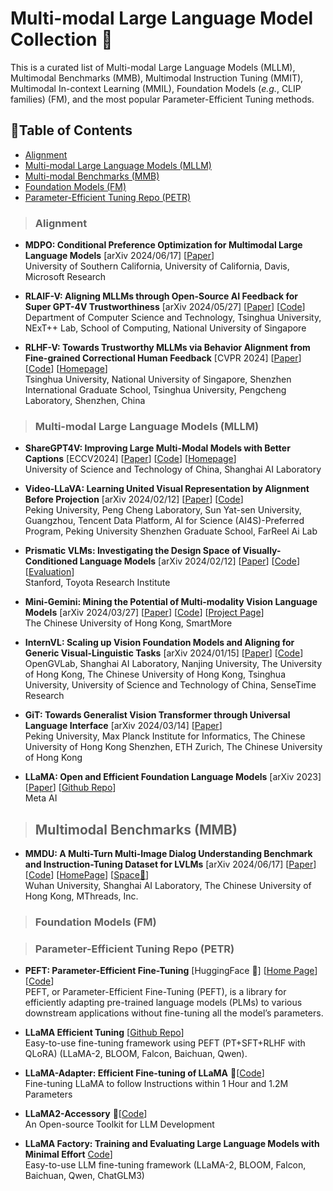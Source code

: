 # Multi-modal Large Language Model Collection 🦕
This is a curated list of Multi-modal Large Language Models (MLLM), Multimodal Benchmarks (MMB), Multimodal Instruction Tuning (MMIT), Multimodal In-context Learning (MMIL), Foundation Models (*e.g.*, CLIP families) (FM), and the most popular Parameter-Efficient Tuning methods.

## 📒Table of Contents
- [Alignment](#alignment)
- [Multi-modal Large Language Models (MLLM)](#multimodal-large-language-models)
- [Multi-modal Benchmarks (MMB)](#multimodal-benchmarks)
- [Foundation Models (FM)](#foundation-models)
- [Parameter-Efficient Tuning Repo (PETR)](#parameter-efficient-tuning-repo)

> ### Alignment

* **MDPO: Conditional Preference Optimization for Multimodal Large Language Models** [arXiv 2024/06/17] [[Paper](https://arxiv.org/pdf/2406.11839)] <br>
University of Southern California, University of California, Davis, Microsoft Research

* **RLAIF-V: Aligning MLLMs through Open-Source AI Feedback for Super GPT-4V Trustworthiness** [arXiv 2024/05/27] [[Paper](https://arxiv.org/pdf/2405.17220)] [[Code](https://github.com/RLHF-V/RLAIF-V)]<br>
Department of Computer Science and Technology, Tsinghua University, NExT++ Lab, School of Computing, National University of Singapore

* **RLHF-V: Towards Trustworthy MLLMs via Behavior Alignment from Fine-grained Correctional Human Feedback** [CVPR 2024] [[Paper](https://openaccess.thecvf.com/content/CVPR2024/papers/Yu_RLHF-V_Towards_Trustworthy_MLLMs_via_Behavior_Alignment_from_Fine-grained_Correctional_CVPR_2024_paper.pdf)] [[Code](https://github.com/RLHF-V/RLHF-V)] [[Homepage](https://rlhf-v.github.io/)]<br>
Tsinghua University, National University of Singapore, Shenzhen International Graduate School, Tsinghua University, Pengcheng Laboratory, Shenzhen, China

> ### Multi-modal Large Language Models (MLLM)

* **ShareGPT4V: Improving Large Multi-Modal Models with Better Captions** [ECCV2024] [[Paper](https://arXiv.org/abs/2311.12793)] [[Code](https://github.com/ShareGPT4Omni/ShareGPT4V)] [[Homepage](https://sharegpt4v.github.io/)]<br>
University of Science and Technology of China, Shanghai AI Laboratory

* **Video-LLaVA: Learning United Visual Representation by Alignment Before Projection** [arXiv 2024/02/12] [[Paper](https://arXiv.org/pdf/2311.10122.pdf)] [[Code](https://github.com/PKU-YuanGroup/Video-LLaVA)] <br>
Peking University, Peng Cheng Laboratory, Sun Yat-sen University, Guangzhou, Tencent Data Platform, AI for Science (AI4S)-Preferred Program, Peking University Shenzhen Graduate School, FarReel Ai Lab

* **Prismatic VLMs: Investigating the Design Space of Visually-Conditioned Language Models** [arXiv 2024/02/12] [[Paper](https://arXiv.org/abs/2402.07865)] [[Code](https://github.com/TRI-ML/prismatic-vlms)] [[Evaluation](https://github.com/TRI-ML/vlm-evaluation)]<br>
Stanford, Toyota Research Institute


* **Mini-Gemini: Mining the Potential of Multi-modality Vision Language Models** [arXiv 2024/03/27] [[Paper](https://arXiv.org/pdf/2403.18814.pdf)] [[Code](https://github.com/dvlab-research/MiniGemini)] [[Project Page](https://mini-gemini.github.io/)]<br>
The Chinese University of Hong Kong, SmartMore


* **InternVL: Scaling up Vision Foundation Models and Aligning for Generic Visual-Linguistic Tasks** [arXiv 2024/01/15] [[Paper](https://arXiv.org/abs/2312.14238)] [[Code](https://github.com/OpenGVLab/InternVL)]<br>
OpenGVLab, Shanghai AI Laboratory, Nanjing University, The University of Hong Kong, The Chinese University of Hong Kong, Tsinghua University, University of Science and Technology of China, SenseTime Research

* **GiT: Towards Generalist Vision Transformer through Universal Language Interface** [arXiv 2024/03/14] [[Paper](https://arXiv.org/abs/2403.09394)]<br>
Peking University, Max Planck Institute for Informatics, The Chinese University of Hong Kong Shenzhen, ETH Zurich, The Chinese University of Hong Kong<br>

* **LLaMA: Open and Efficient Foundation Language Models** [arXiv 2023] [[Paper](https://arXiv.org/pdf/2302.13971v1.pdf)] [[Github Repo](https://github.com/CHENGY12/PLOT)]<br>
Meta AI

> ## Multimodal Benchmarks (MMB)

* **MMDU: A Multi-Turn Multi-Image Dialog Understanding Benchmark and Instruction-Tuning Dataset for LVLMs** [arXiv 2024/06/17] [[Paper](https://arXiv.org/pdf/2406.11833)] [[Code](https://github.com/Liuziyu77/MMDU)] [[HomePage](https://liuziyu77.github.io/MMDU/)] [[Space🤗](https://huggingface.co/datasets/laolao77/MMDU)]<br>
Wuhan University, Shanghai AI Laboratory, The Chinese University of Hong Kong, MThreads, Inc.

> ### Foundation Models (FM)

> ### Parameter-Efficient Tuning Repo (PETR)
* **PEFT: Parameter-Efficient Fine-Tuning** [HuggingFace 🤗] [[Home Page](https://huggingface.co/docs/peft/index)] [[Code](https://github.com/huggingface/peft)]<br>
PEFT, or Parameter-Efficient Fine-Tuning (PEFT), is a library for efficiently adapting pre-trained language models (PLMs) to various downstream applications without fine-tuning all the model’s parameters. <br>

* **LLaMA Efficient Tuning** [[Github Repo](https://github.com/hiyouga/LLaMA-Efficient-Tuning)]<br>
Easy-to-use fine-tuning framework using PEFT (PT+SFT+RLHF with QLoRA) (LLaMA-2, BLOOM, Falcon, Baichuan, Qwen). <br>

* **LLaMA-Adapter: Efficient Fine-tuning of LLaMA** 🚀[[Code](https://github.com/OpenGVLab/LLaMA-Adapter)]<br>
Fine-tuning LLaMA to follow Instructions within 1 Hour and 1.2M Parameters <br>

* **LLaMA2-Accessory** 🚀[[Code](https://github.com/Alpha-VLLM/LLaMA2-Accessory)]<br>
An Open-source Toolkit for LLM Development <be>

* **LLaMA Factory: Training and Evaluating Large Language Models with Minimal Effort** [Code](https://github.com/hiyouga/LLaMA-Factory)]<br>
Easy-to-use LLM fine-tuning framework (LLaMA-2, BLOOM, Falcon, Baichuan, Qwen, ChatGLM3)
